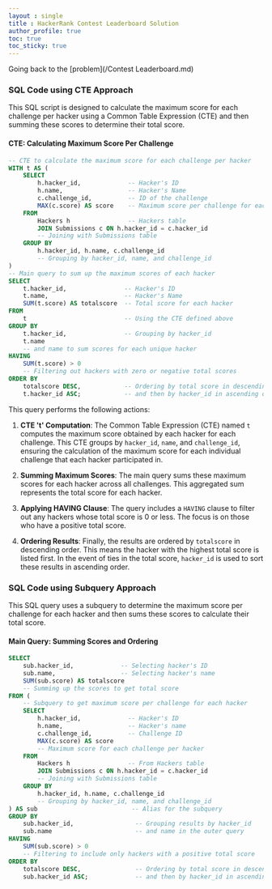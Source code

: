 ```yaml
---
layout : single
title : HackerRank Contest Leaderboard Solution
author_profile: true
toc: true
toc_sticky: true
---
```

Going back to the [problem](/Contest Leaderboard.md)  
  
### SQL Code using CTE Approach

This SQL script is designed to calculate the maximum score for each challenge per hacker using a Common Table Expression (CTE) and then summing these scores to determine their total score.

#### CTE: Calculating Maximum Score Per Challenge
```sql
-- CTE to calculate the maximum score for each challenge per hacker
WITH t AS (
    SELECT 
        h.hacker_id,             -- Hacker's ID
        h.name,                  -- Hacker's Name
        c.challenge_id,          -- ID of the challenge
        MAX(c.score) AS score    -- Maximum score per challenge for each hacker
    FROM 
        Hackers h                -- Hackers table
        JOIN Submissions c ON h.hacker_id = c.hacker_id 
        -- Joining with Submissions table
    GROUP BY 
        h.hacker_id, h.name, c.challenge_id 
        -- Grouping by hacker_id, name, and challenge_id
)
-- Main query to sum up the maximum scores of each hacker
SELECT 
    t.hacker_id,                -- Hacker's ID
    t.name,                     -- Hacker's Name
    SUM(t.score) AS totalscore  -- Total score for each hacker
FROM 
    t                           -- Using the CTE defined above
GROUP BY
    t.hacker_id,                -- Grouping by hacker_id
    t.name                      
    -- and name to sum scores for each unique hacker
HAVING 
    SUM(t.score) > 0            
    -- Filtering out hackers with zero or negative total scores
ORDER BY 
    totalscore DESC,            -- Ordering by total score in descending order
    t.hacker_id ASC;            -- and then by hacker_id in ascending order for ties
```  
  
This query performs the following actions:

1. **CTE 't' Computation**: The Common Table Expression (CTE) named `t` computes the maximum score obtained by each hacker for each challenge. This CTE groups by `hacker_id`, `name`, and `challenge_id`, ensuring the calculation of the maximum score for each individual challenge that each hacker participated in.

2. **Summing Maximum Scores**: The main query sums these maximum scores for each hacker across all challenges. This aggregated sum represents the total score for each hacker.

3. **Applying HAVING Clause**: The query includes a `HAVING` clause to filter out any hackers whose total score is 0 or less. The focus is on those who have a positive total score.

4. **Ordering Results**: Finally, the results are ordered by `totalscore` in descending order. This means the hacker with the highest total score is listed first. In the event of ties in the total score, `hacker_id` is used to sort these results in ascending order.
  
### SQL Code using Subquery Approach

This SQL query uses a subquery to determine the maximum score per challenge for each hacker and then sums these scores to calculate their total score.

#### Main Query: Summing Scores and Ordering
```sql
SELECT 
    sub.hacker_id,             -- Selecting hacker's ID
    sub.name,                  -- Selecting hacker's name
    SUM(sub.score) AS totalscore 
    -- Summing up the scores to get total score
FROM (
    -- Subquery to get maximum score per challenge for each hacker
    SELECT 
        h.hacker_id,             -- Hacker's ID
        h.name,                  -- Hacker's name
        c.challenge_id,          -- Challenge ID
        MAX(c.score) AS score    
        -- Maximum score for each challenge per hacker
    FROM 
        Hackers h                -- From Hackers table
        JOIN Submissions c ON h.hacker_id = c.hacker_id 
        -- Joining with Submissions table
    GROUP BY 
        h.hacker_id, h.name, c.challenge_id 
        -- Grouping by hacker_id, name, and challenge_id
) AS sub                          -- Alias for the subquery
GROUP BY
    sub.hacker_id,                 -- Grouping results by hacker_id
    sub.name                       -- and name in the outer query
HAVING 
    SUM(sub.score) > 0             
    -- Filtering to include only hackers with a positive total score
ORDER BY 
    totalscore DESC,               -- Ordering by total score in descending order
    sub.hacker_id ASC;             -- and then by hacker_id in ascending order for ties
```